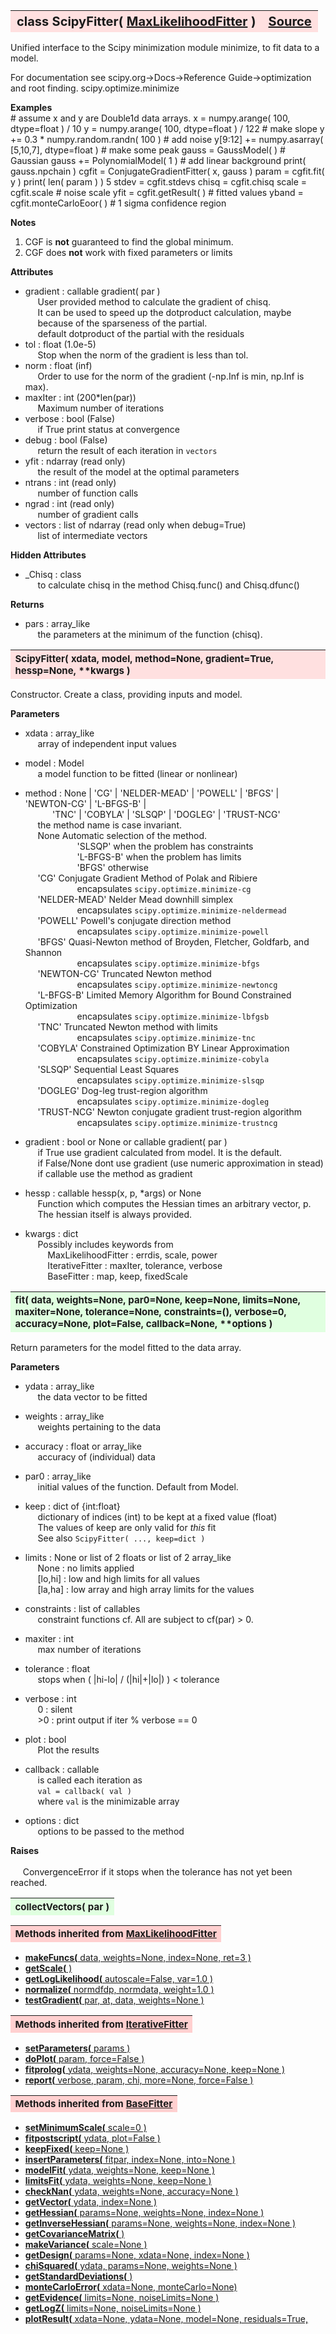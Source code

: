 ---
---
<br><br>

<a name="ScipyFitter"></a>
<table><thead style="background-color:#FFE0E0; width:100%; font-size:20px"><tr><th style="text-align:left">
<strong>class ScipyFitter(</strong> <a href="./MaxLikelihoodFitter.html">MaxLikelihoodFitter</a> )</th><th style="text-align:right"><a href=https://github.com/dokester/BayesicFitting/blob/master/BayesicFitting/source/ScipyFitter.py target=_blank>Source</a></th></tr></thead></table>
<p>

Unified interface to the Scipy minimization module minimize, to fit data to a model.

For documentation see scipy.org->Docs->Reference Guide->optimization and root finding.
scipy.optimize.minimize


<b>Examples</b><br>
    # assume x and y are Double1d data arrays.
    x = numpy.arange( 100, dtype=float ) / 10
    y = numpy.arange( 100, dtype=float ) / 122          # make slope
    y += 0.3 * numpy.random.randn( 100 )                # add noise
    y[9:12] += numpy.asarray( [5,10,7], dtype=float )   # make some peak
    gauss = GaussModel( )                               # Gaussian
    gauss += PolynomialModel( 1 )                       # add linear background
    print( gauss.npchain )
    cgfit = ConjugateGradientFitter( x, gauss )
    param = cgfit.fit( y )
    print( len( param ) )
    5
    stdev = cgfit.stdevs
    chisq = cgfit.chisq
    scale = cgfit.scale                                 # noise scale
    yfit  = cgfit.getResult( )                          # fitted values
    yband = cgfit.monteCarloEoor( )                         # 1 sigma confidence region

<b>Notes</b><br>
1. CGF is <b>not</b> guaranteed to find the global minimum.
2. CGF does <b>not</b> work with fixed parameters or limits

<b>Attributes</b><br>
* gradient  :  callable gradient( par )<br>
&nbsp;&nbsp;&nbsp;&nbsp; User provided method to calculate the gradient of chisq.<br>
&nbsp;&nbsp;&nbsp;&nbsp; It can be used to speed up the dotproduct calculation, maybe<br>
&nbsp;&nbsp;&nbsp;&nbsp; because of the sparseness of the partial.<br>
&nbsp;&nbsp;&nbsp;&nbsp; default  dotproduct of the partial with the residuals<br>
* tol  :  float (1.0e-5)<br>
&nbsp;&nbsp;&nbsp;&nbsp; Stop when the norm of the gradient is less than tol.<br>
* norm  :  float (inf)<br>
&nbsp;&nbsp;&nbsp;&nbsp; Order to use for the norm of the gradient (-np.Inf is min, np.Inf is max).<br>
* maxIter  :  int (200*len(par))<br>
&nbsp;&nbsp;&nbsp;&nbsp; Maximum number of iterations<br>
* verbose  :  bool (False)<br>
&nbsp;&nbsp;&nbsp;&nbsp; if True print status at convergence<br>
* debug  :  bool (False)<br>
&nbsp;&nbsp;&nbsp;&nbsp; return the result of each iteration in `vectors`<br>
* yfit  :  ndarray (read only)<br>
&nbsp;&nbsp;&nbsp;&nbsp; the result of the model at the optimal parameters<br>
* ntrans  :  int (read only)<br>
&nbsp;&nbsp;&nbsp;&nbsp; number of function calls<br>
* ngrad  :  int (read only)<br>
&nbsp;&nbsp;&nbsp;&nbsp; number of gradient calls<br>
* vectors  :  list of ndarray (read only when debug=True)<br>
&nbsp;&nbsp;&nbsp;&nbsp; list of intermediate vectors<br>

<b>Hidden Attributes</b><br>
* _Chisq  :  class<br>
&nbsp;&nbsp;&nbsp;&nbsp; to calculate chisq in the method Chisq.func() and Chisq.dfunc()<br>

<b>Returns</b><br>
* pars  :  array_like<br>
&nbsp;&nbsp;&nbsp;&nbsp; the parameters at the minimum of the function (chisq).<br>


<a name="ScipyFitter"></a>
<table><thead style="background-color:#FFE0E0; width:100%; font-size:15px"><tr><th style="text-align:left">
<strong>ScipyFitter(</strong> xdata, model, method=None, gradient=True, hessp=None,
 **kwargs ) 
</th></tr></thead></table>
<p>

Constructor.
Create a class, providing inputs and model.

<b>Parameters</b><br>
* xdata  :  array_like<br>
&nbsp;&nbsp;&nbsp;&nbsp; array of independent input values<br>
* model  :  Model<br>
&nbsp;&nbsp;&nbsp;&nbsp; a model function to be fitted (linear or nonlinear)<br>
* method  :  None | 'CG' | 'NELDER-MEAD' | 'POWELL' | 'BFGS' | 'NEWTON-CG' | 'L-BFGS-B' |<br>
&nbsp;&nbsp;&nbsp;&nbsp;&nbsp;&nbsp;&nbsp;&nbsp;&nbsp;&nbsp; 'TNC' | 'COBYLA' | 'SLSQP' | 'DOGLEG' | 'TRUST-NCG'<br>
&nbsp;&nbsp;&nbsp;&nbsp; the method name is case invariant.<br>
&nbsp;&nbsp;&nbsp;&nbsp; None            Automatic selection of the method.<br>
&nbsp;&nbsp;&nbsp;&nbsp;&nbsp;&nbsp;&nbsp;&nbsp;&nbsp;&nbsp;&nbsp;&nbsp;&nbsp;&nbsp;&nbsp;&nbsp;&nbsp;&nbsp;&nbsp;&nbsp; 'SLSQP' when the problem has constraints<br>
&nbsp;&nbsp;&nbsp;&nbsp;&nbsp;&nbsp;&nbsp;&nbsp;&nbsp;&nbsp;&nbsp;&nbsp;&nbsp;&nbsp;&nbsp;&nbsp;&nbsp;&nbsp;&nbsp;&nbsp; 'L-BFGS-B' when the problem has limits<br>
&nbsp;&nbsp;&nbsp;&nbsp;&nbsp;&nbsp;&nbsp;&nbsp;&nbsp;&nbsp;&nbsp;&nbsp;&nbsp;&nbsp;&nbsp;&nbsp;&nbsp;&nbsp;&nbsp;&nbsp; 'BFGS' otherwise<br>
&nbsp;&nbsp;&nbsp;&nbsp; 'CG'            Conjugate Gradient Method of Polak and Ribiere<br>
&nbsp;&nbsp;&nbsp;&nbsp;&nbsp;&nbsp;&nbsp;&nbsp;&nbsp;&nbsp;&nbsp;&nbsp;&nbsp;&nbsp;&nbsp;&nbsp;&nbsp;&nbsp;&nbsp;&nbsp; encapsulates `scipy.optimize.minimize-cg`<br>
&nbsp;&nbsp;&nbsp;&nbsp; 'NELDER-MEAD'   Nelder Mead downhill simplex<br>
&nbsp;&nbsp;&nbsp;&nbsp;&nbsp;&nbsp;&nbsp;&nbsp;&nbsp;&nbsp;&nbsp;&nbsp;&nbsp;&nbsp;&nbsp;&nbsp;&nbsp;&nbsp;&nbsp;&nbsp; encapsulates `scipy.optimize.minimize-neldermead`<br>
&nbsp;&nbsp;&nbsp;&nbsp; 'POWELL'        Powell's conjugate direction method<br>
&nbsp;&nbsp;&nbsp;&nbsp;&nbsp;&nbsp;&nbsp;&nbsp;&nbsp;&nbsp;&nbsp;&nbsp;&nbsp;&nbsp;&nbsp;&nbsp;&nbsp;&nbsp;&nbsp;&nbsp; encapsulates `scipy.optimize.minimize-powell`<br>
&nbsp;&nbsp;&nbsp;&nbsp; 'BFGS'          Quasi-Newton method of Broyden, Fletcher, Goldfarb, and Shannon<br>
&nbsp;&nbsp;&nbsp;&nbsp;&nbsp;&nbsp;&nbsp;&nbsp;&nbsp;&nbsp;&nbsp;&nbsp;&nbsp;&nbsp;&nbsp;&nbsp;&nbsp;&nbsp;&nbsp;&nbsp; encapsulates `scipy.optimize.minimize-bfgs`<br>
&nbsp;&nbsp;&nbsp;&nbsp; 'NEWTON-CG'     Truncated Newton method<br>
&nbsp;&nbsp;&nbsp;&nbsp;&nbsp;&nbsp;&nbsp;&nbsp;&nbsp;&nbsp;&nbsp;&nbsp;&nbsp;&nbsp;&nbsp;&nbsp;&nbsp;&nbsp;&nbsp;&nbsp; encapsulates `scipy.optimize.minimize-newtoncg`<br>
&nbsp;&nbsp;&nbsp;&nbsp; 'L-BFGS-B'      Limited Memory Algorithm for Bound Constrained Optimization<br>
&nbsp;&nbsp;&nbsp;&nbsp;&nbsp;&nbsp;&nbsp;&nbsp;&nbsp;&nbsp;&nbsp;&nbsp;&nbsp;&nbsp;&nbsp;&nbsp;&nbsp;&nbsp;&nbsp;&nbsp; encapsulates `scipy.optimize.minimize-lbfgsb`<br>
&nbsp;&nbsp;&nbsp;&nbsp; 'TNC'           Truncated Newton method with limits<br>
&nbsp;&nbsp;&nbsp;&nbsp;&nbsp;&nbsp;&nbsp;&nbsp;&nbsp;&nbsp;&nbsp;&nbsp;&nbsp;&nbsp;&nbsp;&nbsp;&nbsp;&nbsp;&nbsp;&nbsp; encapsulates `scipy.optimize.minimize-tnc`<br>
&nbsp;&nbsp;&nbsp;&nbsp; 'COBYLA'        Constrained Optimization BY Linear Approximation<br>
&nbsp;&nbsp;&nbsp;&nbsp;&nbsp;&nbsp;&nbsp;&nbsp;&nbsp;&nbsp;&nbsp;&nbsp;&nbsp;&nbsp;&nbsp;&nbsp;&nbsp;&nbsp;&nbsp;&nbsp; encapsulates `scipy.optimize.minimize-cobyla`<br>
&nbsp;&nbsp;&nbsp;&nbsp; 'SLSQP'         Sequential Least Squares<br>
&nbsp;&nbsp;&nbsp;&nbsp;&nbsp;&nbsp;&nbsp;&nbsp;&nbsp;&nbsp;&nbsp;&nbsp;&nbsp;&nbsp;&nbsp;&nbsp;&nbsp;&nbsp;&nbsp;&nbsp; encapsulates `scipy.optimize.minimize-slsqp`<br>
&nbsp;&nbsp;&nbsp;&nbsp; 'DOGLEG'        Dog-leg trust-region algorithm<br>
&nbsp;&nbsp;&nbsp;&nbsp;&nbsp;&nbsp;&nbsp;&nbsp;&nbsp;&nbsp;&nbsp;&nbsp;&nbsp;&nbsp;&nbsp;&nbsp;&nbsp;&nbsp;&nbsp;&nbsp; encapsulates `scipy.optimize.minimize-dogleg`<br>
&nbsp;&nbsp;&nbsp;&nbsp; 'TRUST-NCG'     Newton conjugate gradient trust-region algorithm<br>
&nbsp;&nbsp;&nbsp;&nbsp;&nbsp;&nbsp;&nbsp;&nbsp;&nbsp;&nbsp;&nbsp;&nbsp;&nbsp;&nbsp;&nbsp;&nbsp;&nbsp;&nbsp;&nbsp;&nbsp; encapsulates `scipy.optimize.minimize-trustncg`<br>

* gradient  :  bool or None or callable gradient( par )<br>
&nbsp;&nbsp;&nbsp;&nbsp; if True use gradient calculated from model. It is the default.<br>
&nbsp;&nbsp;&nbsp;&nbsp; if False/None dont use gradient (use numeric approximation in stead)<br>
&nbsp;&nbsp;&nbsp;&nbsp; if callable use the method as gradient<br>
* hessp  :  callable hessp(x, p, *args) or None<br>
&nbsp;&nbsp;&nbsp;&nbsp; Function which computes the Hessian times an arbitrary vector, p.<br>
&nbsp;&nbsp;&nbsp;&nbsp; The hessian itself is always provided.<br>
* kwargs  :  dict<br>
&nbsp;&nbsp;&nbsp;&nbsp; Possibly includes keywords from<br>
&nbsp;&nbsp;&nbsp;&nbsp;&nbsp;&nbsp;&nbsp;&nbsp; MaxLikelihoodFitter :   errdis, scale, power<br>
&nbsp;&nbsp;&nbsp;&nbsp;&nbsp;&nbsp;&nbsp;&nbsp; IterativeFitter :       maxIter, tolerance, verbose<br>
&nbsp;&nbsp;&nbsp;&nbsp;&nbsp;&nbsp;&nbsp;&nbsp; BaseFitter :            map, keep, fixedScale<br>


<a name="fit"></a>
<table><thead style="background-color:#E0FFE0; width:100%; font-size:15px"><tr><th style="text-align:left">
<strong>fit(</strong> data, weights=None, par0=None, keep=None, limits=None,
 maxiter=None, tolerance=None, constraints=(), verbose=0,
 accuracy=None, plot=False, callback=None, **options )
</th></tr></thead></table>
<p>

Return      parameters for the model fitted to the data array.

<b>Parameters</b><br>
* ydata  :  array_like<br>
&nbsp;&nbsp;&nbsp;&nbsp; the data vector to be fitted<br>
* weights  :  array_like<br>
&nbsp;&nbsp;&nbsp;&nbsp; weights pertaining to the data<br>
* accuracy  :  float or array_like<br>
&nbsp;&nbsp;&nbsp;&nbsp; accuracy of (individual) data<br>
* par0  :  array_like<br>
&nbsp;&nbsp;&nbsp;&nbsp; initial values of the function. Default from Model.<br>
* keep  :  dict of {int:float}<br>
&nbsp;&nbsp;&nbsp;&nbsp; dictionary of indices (int) to be kept at a fixed value (float)<br>
&nbsp;&nbsp;&nbsp;&nbsp; The values of keep are only valid for *this* fit<br>
&nbsp;&nbsp;&nbsp;&nbsp; See also `ScipyFitter( ..., keep=dict )`<br>
* limits  :  None or list of 2 floats or list of 2 array_like<br>
&nbsp;&nbsp;&nbsp;&nbsp; None : no limits applied<br>
&nbsp;&nbsp;&nbsp;&nbsp; [lo,hi] : low and high limits for all values<br>
&nbsp;&nbsp;&nbsp;&nbsp; [la,ha] : low array and high array limits for the values<br>
* constraints  :  list of callables<br>
&nbsp;&nbsp;&nbsp;&nbsp; constraint functions cf. All are subject to cf(par) > 0.<br>

* maxiter  :  int<br>
&nbsp;&nbsp;&nbsp;&nbsp; max number of iterations<br>
* tolerance  :  float<br>
&nbsp;&nbsp;&nbsp;&nbsp; stops when ( |hi-lo| / (|hi|+|lo|) ) < tolerance<br>
* verbose  :  int<br>
&nbsp;&nbsp;&nbsp;&nbsp; 0 : silent<br>
&nbsp;&nbsp;&nbsp;&nbsp; >0 : print output if iter % verbose == 0<br>
* plot  :  bool<br>
&nbsp;&nbsp;&nbsp;&nbsp; Plot the results<br>
* callback  :  callable<br>
&nbsp;&nbsp;&nbsp;&nbsp; is called each iteration as<br>
&nbsp;&nbsp;&nbsp;&nbsp; `val = callback( val )`<br>
&nbsp;&nbsp;&nbsp;&nbsp; where `val` is the minimizable array<br>
* options  :  dict<br>
&nbsp;&nbsp;&nbsp;&nbsp; options to be passed to the method<br>

<b>Raises</b><br>
<br>&nbsp;&nbsp;&nbsp;&nbsp; ConvergenceError if it stops when the tolerance has not yet been reached.<br>


<a name="collectVectors"></a>
<table><thead style="background-color:#E0FFE0; width:100%; font-size:15px"><tr><th style="text-align:left">
<strong>collectVectors(</strong> par ) 
</th></tr></thead></table>
<p>
<table><thead style="background-color:#FFD0D0; width:100%; font-size:15px"><tr><th style="text-align:left">
<strong>Methods inherited from</strong> <a href="./MaxLikelihoodFitter.html">MaxLikelihoodFitter</a></th></tr></thead></table>


* [<strong>makeFuncs(</strong> data, weights=None, index=None, ret=3 ) ](./MaxLikelihoodFitter.md#makeFuncs)
* [<strong>getScale(</strong> ) ](./MaxLikelihoodFitter.md#getScale)
* [<strong>getLogLikelihood(</strong> autoscale=False, var=1.0 ) ](./MaxLikelihoodFitter.md#getLogLikelihood)
* [<strong>normalize(</strong> normdfdp, normdata, weight=1.0 ) ](./MaxLikelihoodFitter.md#normalize)
* [<strong>testGradient(</strong> par, at, data, weights=None )](./MaxLikelihoodFitter.md#testGradient)


<table><thead style="background-color:#FFD0D0; width:100%; font-size:15px"><tr><th style="text-align:left">
<strong>Methods inherited from</strong> <a href="./IterativeFitter.html">IterativeFitter</a></th></tr></thead></table>


* [<strong>setParameters(</strong> params )](./IterativeFitter.md#setParameters)
* [<strong>doPlot(</strong> param, force=False )](./IterativeFitter.md#doPlot)
* [<strong>fitprolog(</strong> ydata, weights=None, accuracy=None, keep=None ) ](./IterativeFitter.md#fitprolog)
* [<strong>report(</strong> verbose, param, chi, more=None, force=False ) ](./IterativeFitter.md#report)


<table><thead style="background-color:#FFD0D0; width:100%; font-size:15px"><tr><th style="text-align:left">
<strong>Methods inherited from</strong> <a href="./BaseFitter.html">BaseFitter</a></th></tr></thead></table>


* [<strong>setMinimumScale(</strong> scale=0 ) ](./BaseFitter.md#setMinimumScale)
* [<strong>fitpostscript(</strong> ydata, plot=False ) ](./BaseFitter.md#fitpostscript)
* [<strong>keepFixed(</strong> keep=None ) ](./BaseFitter.md#keepFixed)
* [<strong>insertParameters(</strong> fitpar, index=None, into=None ) ](./BaseFitter.md#insertParameters)
* [<strong>modelFit(</strong> ydata, weights=None, keep=None )](./BaseFitter.md#modelFit)
* [<strong>limitsFit(</strong> ydata, weights=None, keep=None ) ](./BaseFitter.md#limitsFit)
* [<strong>checkNan(</strong> ydata, weights=None, accuracy=None )](./BaseFitter.md#checkNan)
* [<strong>getVector(</strong> ydata, index=None )](./BaseFitter.md#getVector)
* [<strong>getHessian(</strong> params=None, weights=None, index=None )](./BaseFitter.md#getHessian)
* [<strong>getInverseHessian(</strong> params=None, weights=None, index=None )](./BaseFitter.md#getInverseHessian)
* [<strong>getCovarianceMatrix(</strong> )](./BaseFitter.md#getCovarianceMatrix)
* [<strong>makeVariance(</strong> scale=None )](./BaseFitter.md#makeVariance)
* [<strong>getDesign(</strong> params=None, xdata=None, index=None )](./BaseFitter.md#getDesign)
* [<strong>chiSquared(</strong> ydata, params=None, weights=None )](./BaseFitter.md#chiSquared)
* [<strong>getStandardDeviations(</strong> )](./BaseFitter.md#getStandardDeviations)
* [<strong>monteCarloError(</strong> xdata=None, monteCarlo=None)](./BaseFitter.md#monteCarloError)
* [<strong>getEvidence(</strong> limits=None, noiseLimits=None )](./BaseFitter.md#getEvidence)
* [<strong>getLogZ(</strong> limits=None, noiseLimits=None )](./BaseFitter.md#getLogZ)
* [<strong>plotResult(</strong> xdata=None, ydata=None, model=None, residuals=True,](./BaseFitter.md#plotResult)
